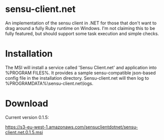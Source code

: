 sensu-client.net
================

An implementation of the sensu client in .NET for those that don't want to drag around a fully Ruby runtime on Windows. I'm not claiming this to be fully featured, but should support some task execution and simple checks.

Installation
============

The MSI will install a service called 'Sensu Client.net' and application into %PROGRAM FILES%. It provides a sample sensu-compatible json-based config file in the installation directory. Sensu-client.net will then log to %PROGRAMDATA%\sensu-client.net\logs.

Download
========

Current version 0.1.5:

https://s3-eu-west-1.amazonaws.com/sensuclientdotnet/sensu-client.net.0.1.5.msi
